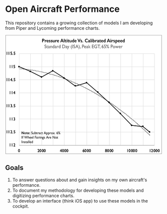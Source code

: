 # Open Aircraft Performance

This repository contains a growing collection of models I am developing from Piper and Lycoming performance charts.

<p align="center">
  <img src="pa-28-236/pressure_altitude_vs_calibrated_airspeed_65%25_power.png" height="384vh" />
</p>

## Goals

1) To answer questions about and gain insights on my own aircraft's performance.
2) To document my methodology for developing these models and digitizing performance charts.
3) To develop an interface (think iOS app) to use these models in the cockpit.
